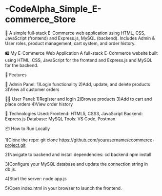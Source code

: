 # -CodeAlpha_Simple_E-commerce_Store
🛒 A simple full-stack E-Commerce web application using HTML, CSS, JavaScript (frontend) and Express.js, MySQL (backend). Includes Admin &amp; User roles, product management, cart system, and order history.


🛍️ My E-Commerce Web Application
A full-stack E-Commerce website built using HTML, CSS, JavaScript for the frontend and Express.js and MySQL for the backend.

🚀 Features

👤 Admin Panel:
1)Login functionality
2)Add, update, and delete products
3)View all customer orders


🙋‍♂️ User Panel:
1)Register and login
2)Browse products
3)Add to cart and place orders
4)View order history

🧰 Technologies Used:
Frontend: HTML5, CSS3, JavaScript
Backend: Express.js
Database: MySQL
Tools: VS Code, Postman


📦 How to Run Locally

1)Clone the repo:
git clone https://github.com/yourusername/ecommerce-project.git

2)Navigate to backend and install dependencies:
cd backend
npm install

3)Configure your MySQL database and update the connection string in db.js.

4)Start the server:
node app.js

5)Open index.html in your browser to launch the frontend.



